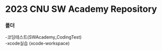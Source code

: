 # 2023 CNU SW Academy Repository

### 폴더
-코딩테스트(SWAcademy_CodingTest) <br>
-xcode실습 (xcode-workspace)
